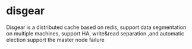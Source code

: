 disgear
=======
Disgear is a distributed cache based on redis, support data segmentation on multiple machines, support HA, write&read separation ,and automatic election support the master node failure 
